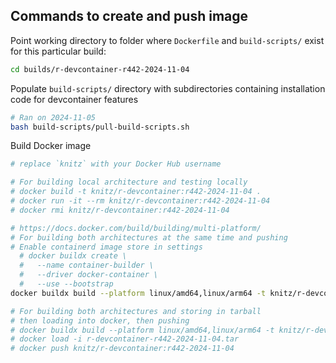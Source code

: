 ## Commands to create and push image

Point working directory to folder where `Dockerfile` and `build-scripts/` exist for this particular build:

``` bash
cd builds/r-devcontainer-r442-2024-11-04
```

Populate `build-scripts/` directory with subdirectories containing installation code for devcontainer features

``` bash
# Ran on 2024-11-05
bash build-scripts/pull-build-scripts.sh
```

Build Docker image

``` bash
# replace `knitz` with your Docker Hub username

# For building local architecture and testing locally
# docker build -t knitz/r-devcontainer:r442-2024-11-04 .
# docker run -it --rm knitz/r-devcontainer:r442-2024-11-04
# docker rmi knitz/r-devcontainer:r442-2024-11-04

# https://docs.docker.com/build/building/multi-platform/
# For building both architectures at the same time and pushing
# Enable containerd image store in settings
  # docker buildx create \
  #   --name container-builder \
  #   --driver docker-container \
  #   --use --bootstrap
docker buildx build --platform linux/amd64,linux/arm64 -t knitz/r-devcontainer:r442-2024-11-04 --push .

# For building both architectures and storing in tarball
# then loading into docker, then pushing
# docker buildx build --platform linux/amd64,linux/arm64 -t knitz/r-devcontainer:r442-2024-11-04 -o type=docker,dest=r-devcontainer-r442-2024-11-04.tar .
# docker load -i r-devcontainer-r442-2024-11-04.tar
# docker push knitz/r-devcontainer:r442-2024-11-04
```
